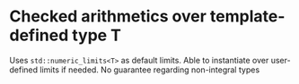 # Checked arithmetics over template-defined type T

Uses ``std::numeric_limits<T>`` as default limits.
Able to instantiate over user-defined limits if needed.
No guarantee regarding non-integral types
